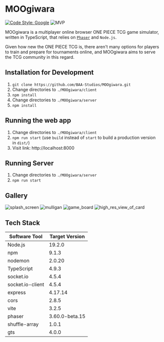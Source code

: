 # MOOgiwara

[![Code Style: Google](https://img.shields.io/badge/code%20style-google-blueviolet.svg)](https://github.com/google/gts)
![MVP](https://progress-bar.dev/20/?title=Minimum%20Viable%20Product)

MOOgiwara is a multiplayer online browser ONE PIECE TCG game simulator, written in TypeScript, that relies on [`Phaser`](https://github.com/photonstorm/phaser) and `Node.js`.

Given how new the ONE PIECE TCG is, there aren't many options for players to train and prepare for tournaments online, and MOOgiwara aims to serve the TCG community in this regard.

## Installation for Development
1. `git clone https://github.com/BAA-Studios/MOOgiwara.git`
2. Change directories to `./MOOgiwara/client`
3. `npm install`
4. Change directories to `./MOOgiwara/server`
5. `npm install`

## Running the web app
1. Change directories to `./MOOgiwara/client`
2. `npm run start` (use `build` instead of `start` to build a production version in `dist/`)
3. Visit link: http://localhost:8000

## Running Server
1. Change directories to `./MOOgiwara/server`
2. `npm run start`

## Gallery
![splash_screen](https://user-images.githubusercontent.com/58405975/212563024-b4358915-3ef2-487f-adee-f7132469eaf7.png)
![mulligan](https://user-images.githubusercontent.com/58405975/212563096-c0d31127-ae75-4ccd-94d1-a70e310750da.png)
![game_board](https://user-images.githubusercontent.com/58405975/212563184-b8890c62-96a5-46a6-a5d7-299a64a901bf.png)
![high_res_view_of_card](https://user-images.githubusercontent.com/58405975/213830997-7bc8813c-89b1-480a-b3e6-bcff8a17fee9.png)



## Tech Stack
| Software Tool | Target Version |
| --- | --- |
| Node.js | 19.2.0 |
| npm | 9.1.3 |
| nodemon | 2.0.20 |
| TypeScript| 4.9.3 |
| socket.io | 4.5.4 |
| socket.io-client | 4.5.4 |
| express | 4.17.14 |
| cors | 2.8.5 |
| vite | 3.2.5 |
| phaser | 3.60.0-beta.15 |
| shuffle-array | 1.0.1 |
| gts | 4.0.0 |

